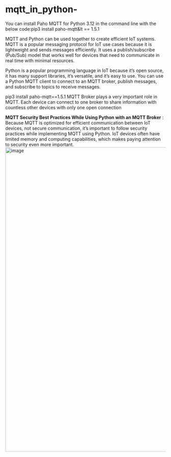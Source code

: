 # mqtt_in_python-
You can install Paho MQTT for Python 3.12 in the command line with the below code:pip3 install paho-mqtt&lt == 1.5.1

MQTT and Python can be used together to create efficient IoT systems. MQTT is a popular messaging protocol for IoT use cases because it is lightweight and sends messages efficiently. It uses a publish/subscribe (Pub/Sub) model that works well for devices that need to communicate in real time with minimal resources.

Python is a popular programming language in IoT because it’s open source, it has many support libraries, it’s versatile, and it’s easy to use. You can use a Python MQTT client to connect to an MQTT broker, publish messages, and subscribe to topics to receive messages.

pip3 install paho-mqtt==1.5.1
MQTT Broker plays a very important role in MQTT. Each device can connect to one broker to share information with countless other devices with only one open connection

**MQTT Security Best Practices While Using Python with an MQTT Broker** :
Because MQTT is optimized for efficient communication between IoT devices, not secure communication, it’s important to follow security practices while implementing MQTT using Python. IoT devices often have limited memory and computing capabilities, which makes paying attention to security even more important.
<img width="954" alt="image" src="https://github.com/user-attachments/assets/483cc24f-926a-494f-93c7-30159ecc001a">

